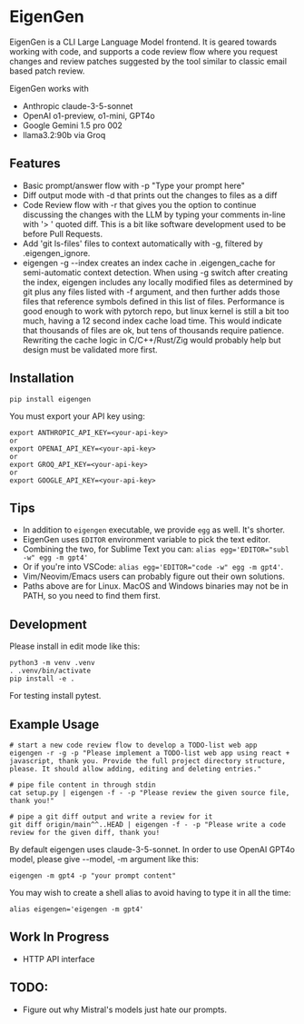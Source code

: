 EigenGen
========

EigenGen is a CLI Large Language Model frontend. It is geared towards working with code,
and supports a code review flow where you request changes and review patches suggested
by the tool similar to classic email based patch review.

EigenGen works with 
  - Anthropic claude-3-5-sonnet
  - OpenAI o1-preview, o1-mini, GPT4o
  - Google Gemini 1.5 pro 002
  - llama3.2:90b via Groq

## Features

  - Basic prompt/answer flow with -p "Type your prompt here"
  - Diff output mode with -d that prints out the changes to files as a diff
  - Code Review flow with -r that gives you the option to continue discussing the changes with the LLM
    by typing your comments in-line with '> ' quoted diff. This is a bit like software development used to be before Pull Requests.
  - Add 'git ls-files' files to context automatically with -g, filtered by .eigengen_ignore.
  - eigengen -g --index creates an index cache in .eigengen_cache for semi-automatic context detection. When
    using -g switch after creating the index, eigengen includes any locally modified files as determined by git
    plus any files listed with -f argument, and then further adds those files that reference symbols defined in
    this list of files. Performance is good enough to work with pytorch repo, but linux kernel is still a bit too much,
    having a 12 second index cache load time. This would indicate that thousands of files are ok, but tens of thousands
    require patience. Rewriting the cache logic in C/C++/Rust/Zig would probably help but design must be validated
    more first.


## Installation
```
pip install eigengen
```

You must export your API key using:
```
export ANTHROPIC_API_KEY=<your-api-key>
or
export OPENAI_API_KEY=<your-api-key>
or
export GROQ_API_KEY=<your-api-key>
or
export GOOGLE_API_KEY=<your-api-key>
```

## Tips

  - In addition to `eigengen` executable, we provide `egg` as well. It's shorter.
  - EigenGen uses `EDITOR` environment variable to pick the text editor.
  - Combining the two, for Sublime Text you can: `alias egg='EDITOR="subl -w" egg -m gpt4'`
  - Or if you're into VSCode: `alias egg='EDITOR="code -w" egg -m gpt4'`.
  - Vim/Neovim/Emacs users can probably figure out their own solutions.
  - Paths above are for Linux. MacOS and Windows binaries may not be in PATH, so you need to find them first.

## Development

Please install in edit mode like this:
```
python3 -m venv .venv
. .venv/bin/activate
pip install -e .
```

For testing install pytest.


## Example Usage

```
# start a new code review flow to develop a TODO-list web app
eigengen -r -g -p "Please implement a TODO-list web app using react + javascript, thank you. Provide the full project directory structure, please. It should allow adding, editing and deleting entries."

# pipe file content in through stdin
cat setup.py | eigengen -f - -p "Please review the given source file, thank you!"

# pipe a git diff output and write a review for it
git diff origin/main^^..HEAD | eigengen -f - -p "Please write a code review for the given diff, thank you!
```

By default eigengen uses claude-3-5-sonnet. In order to use OpenAI GPT4o model, please give --model, -m argument
like this:
```
eigengen -m gpt4 -p "your prompt content"
```

You may wish to create a shell alias to avoid having to type it in all the time:
```
alias eigengen='eigengen -m gpt4'
```

## Work In Progress
  - HTTP API interface

## TODO:
  - Figure out why Mistral's models just hate our prompts.

